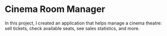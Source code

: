 # Cinema Room Manager
In this project, I created an application that helps manage a cinema theatre: sell tickets, check available seats, see sales statistics, and more.

